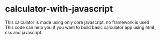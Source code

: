 # calculator-with-javascript
This calculator is made using only core javascript. no framework is  used
This code can help you if you want to build basic calculator app using html , css and javascript.

